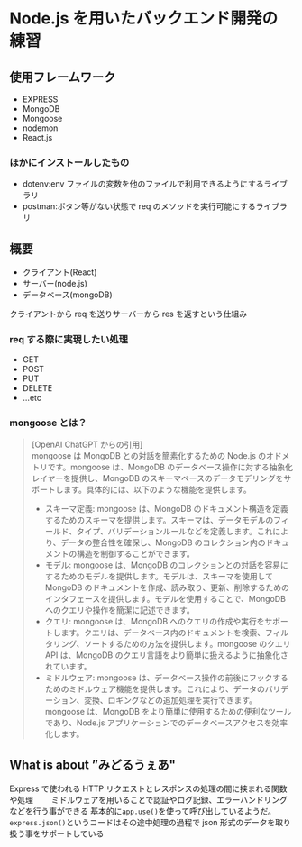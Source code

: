 # Node.js を用いたバックエンド開発の練習

## 使用フレームワーク

- EXPRESS
- MongoDB
- Mongoose
- nodemon
- React.js

### ほかにインストールしたもの

- dotenv:env ファイルの変数を他のファイルで利用できるようにするライブラリ
- postman:ボタン等がない状態で req のメソッドを実行可能にするライブラリ

## 概要

- クライアント(React)
- サーバー(node.js)
- データベース(mongoDB)

クライアントから req を送りサーバーから res を返すという仕組み

### req する際に実現したい処理

- GET
- POST
- PUT
- DELETE
- ...etc

### mongoose とは？

> [OpenAI ChatGPT からの引用]  
> mongoose は MongoDB との対話を簡素化するための Node.js のオドメトリです。mongoose は、MongoDB のデータベース操作に対する抽象化レイヤーを提供し、MongoDB のスキーマベースのデータモデリングをサポートします。具体的には、以下のような機能を提供します。
>
> - スキーマ定義: mongoose は、MongoDB のドキュメント構造を定義するためのスキーマを提供します。スキーマは、データモデルのフィールド、タイプ、バリデーションルールなどを定義します。これにより、データの整合性を確保し、MongoDB のコレクション内のドキュメントの構造を制御することができます。
> - モデル: mongoose は、MongoDB のコレクションとの対話を容易にするためのモデルを提供します。モデルは、スキーマを使用して MongoDB のドキュメントを作成、読み取り、更新、削除するためのインタフェースを提供します。モデルを使用することで、MongoDB へのクエリや操作を簡潔に記述できます。
> - クエリ: mongoose は、MongoDB へのクエリの作成や実行をサポートします。クエリは、データベース内のドキュメントを検索、フィルタリング、ソートするための方法を提供します。mongoose のクエリ API は、MongoDB のクエリ言語をより簡単に扱えるように抽象化されています。
> - ミドルウェア: mongoose は、データベース操作の前後にフックするためのミドルウェア機能を提供します。これにより、データのバリデーション、変換、ロギングなどの追加処理を実行できます。
>   mongoose は、MongoDB をより簡単に使用するための便利なツールであり、Node.js アプリケーションでのデータベースアクセスを効率化します。

## What is about ”みどるうぇあ"

Express で使われる HTTP リクエストとレスポンスの処理の間に挟まれる関数や処理　　
ミドルウェアを用いることで認証やログ記録、エラーハンドリングなどを行う事ができる
基本的に`app.use()`を使って呼び出しているようだ。`express.json()`というコードはその途中処理の過程で json 形式のデータを取り扱う事をサポートしている
